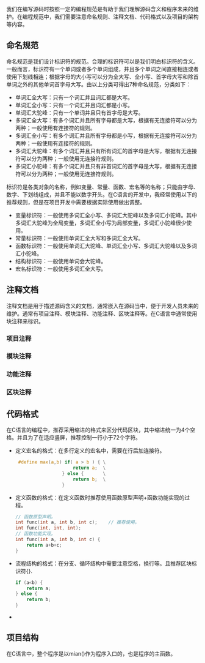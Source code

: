 
我们在编写源码时按照一定的编程规范是有助于我们理解源码含义和程序未来的维护。在编程规范中，我们需要注意命名规则、注释文档、代码格式以及项目的架构等内容。

## 命名规范

命名规范是我们设计标识符的规范。合理的标识符可以是我们明白标识符的含义。一般而言，标识符有一个单词或者多个单词组成，并且多个单词之间直接相连或者使用下划线相连；根据字母的大小写可以分为全大写、全小写、首字母大写和除首单词之外的其他单词首字母大写。由以上分类可得出7种命名规范，分类如下：

* 单词汇全大写：只有一个词汇并且词汇都是大写。
* 单词汇全小写：只有一个词汇并且词汇都是小写。
* 单词汇大驼峰：只有一个单词并且只有首字母是大写。
* 多词汇全大写：有多个词汇并且所有字母都是大写，根据有无连接符可以分为两种；一般使用有连接符的规则。
* 多词汇全小写：有多个词汇并且所有字母都是小写，根据有无连接符可以分为两种；一般使用有连接符的规则。
* 多词汇大驼峰：有多个词汇并且只有所有词汇的首字母是大写，根据有无连接符可以分为两种；一般使用无连接符规则。
* 多词汇小驼峰：有多个词汇并且只有非首词汇的首字母是大写，根据有无连接符可以分为两种；一般使用无连接符规则。

标识符是各类对象的名称，例如变量、常量、函数、宏名等的名称；只能由字母、数字、下划线组成，并且不能以数字开头。在C语言的开发中，我经常使用以下的推荐规则，但是在项目开发中需要根据实际使用做出调整。

* 变量标识符：一般使用多词汇全小写、多词汇大驼峰以及多词汇小驼峰。其中多词汇大驼峰为全局变量，多词汇全小写为局部变量，多词汇小驼峰很少使用。
* 常量标识符：一般使用单词汇全大写和多词汇全大写。
* 函数标识符：一般使用单词汇大驼峰、单词汇全小写、多词汇大驼峰以及多词汇小驼峰。
* 结构标识符：一般使用单词会大驼峰。
* 宏名标识符：一般使用多词汇全大写。

## 注释文档

注释文档是用于描述源码含义的文档，通常嵌入在源码当中，便于开发人员未来的维护。通常有项目注释、模块注释、功能注释、区块注释等。在C语言中通常使用块注释来标识。

### 项目注释

### 模块注释

### 功能注释

### 区块注释


## 代码格式

在C语言的编程中，推荐采用缩进的格式来区分代码区块，其中缩进统一为4个空格。并且为了在适应竖屏，推荐控制一行小于72个字符。

* 定义宏名的格式：在多行定义的宏名中，需要在行后加连接符。

   ```c
    #define max(a,b) if( a > b ) { \
                        return a;  \
                    } else {       \
                        return b;  \
                    }      

   ```

* 定义函数的格式：在定义函数时推荐使用函数原型声明+函数功能实现的过程。

  ```c
  // 函数原型声明。
  int func(int a, int b, int c);    // 推荐使用。
  int func(int, int, int);
  // 函数功能实现。
  int func(int a, int b, int c) {
      return a+b+c;
  }
  ```

* 流程结构的格式：在分支、循环结构中需要注意空格，换行等。且推荐区块标识符{}.

  ```c
  if (a<b) {
      return a;
  } else {
      return b;
  }
  ```

* 

## 项目结构

在C语言中，整个程序是以mian()作为程序入口的，也是程序的主函数。

